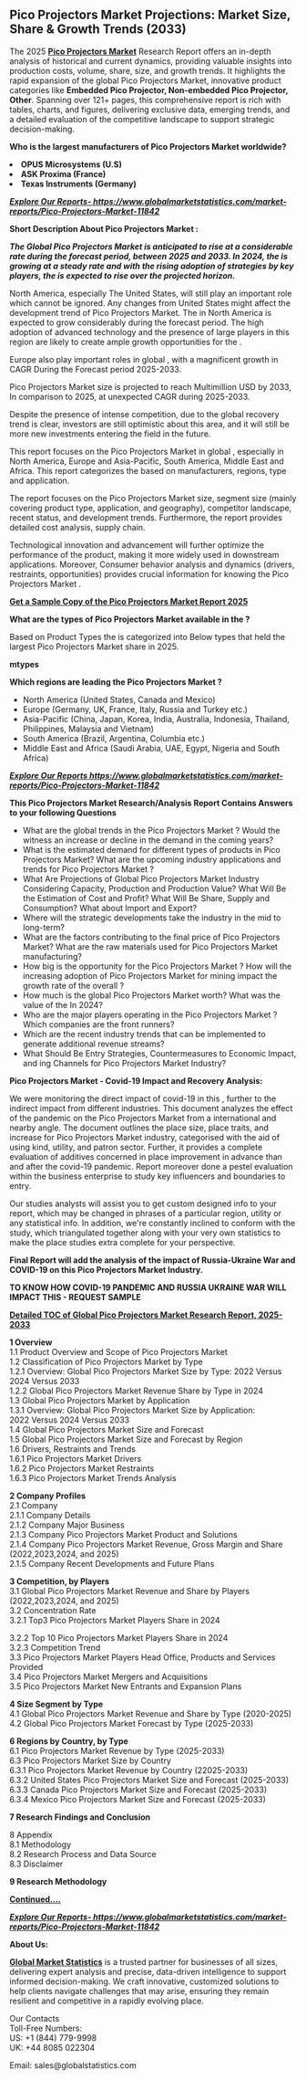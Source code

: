 <h2>Pico Projectors Market Projections: Market Size, Share & Growth Trends (2033)</h2><p>The 2025 <strong><a href="https://www.globalmarketstatistics.com/market-reports/Pico-Projectors-Market-11842">Pico Projectors Market</a></strong> Research Report offers an in-depth analysis of historical and current dynamics, providing valuable insights into production costs, volume, share, size, and growth trends. It highlights the rapid expansion of the global Pico Projectors Market, innovative product categories like <strong>Embedded Pico Projector, Non-embedded Pico Projector, Other</strong>. Spanning over 121+ pages, this comprehensive report is rich with tables, charts, and figures, delivering exclusive data, emerging trends, and a detailed evaluation of the competitive landscape to support strategic decision-making.</p><p><strong>Who is the largest manufacturers of Pico Projectors Market worldwide?</strong></p><p><strong><li>OPUS Microsystems (U.S)<li>ASK Proxima (France)<li>Texas Instruments (Germany)</strong></p><p><strong><em><a href="https://www.globalmarketstatistics.com/market-reports/Pico-Projectors-Market-11842">Explore Our Reports-&nbsp;https://www.globalmarketstatistics.com/market-reports/Pico-Projectors-Market-11842</a></em></strong></p><p><strong>Short Description About Pico Projectors Market :</strong></p><p><strong><em>The Global Pico Projectors Market is anticipated to rise at a considerable rate during the forecast period, between 2025 and 2033. In 2024, the is growing at a steady rate and with the rising adoption of strategies by key players, the is expected to rise over the projected horizon.</em></strong></p><p>North America, especially The United States, will still play an important role which cannot be ignored. Any changes from United States might affect the development trend of Pico Projectors Market. The in North America is expected to grow considerably during the forecast period. The high adoption of advanced technology and the presence of large players in this region are likely to create ample growth opportunities for the .</p><p>Europe also play important roles in global , with a magnificent growth in CAGR During the Forecast period 2025-2033.</p><p>Pico Projectors Market size is projected to reach Multimillion USD by 2033, In comparison to 2025, at unexpected CAGR during 2025-2033.</p><p>Despite the presence of intense competition, due to the global recovery trend is clear, investors are still optimistic about this area, and it will still be more new investments entering the field in the future.</p><p>This report focuses on the Pico Projectors Market in global , especially in North America, Europe and Asia-Pacific, South America, Middle East and Africa. This report categorizes the based on manufacturers, regions, type and application.</p><p>The report focuses on the Pico Projectors Market size, segment size (mainly covering product type, application, and geography), competitor landscape, recent status, and development trends. Furthermore, the report provides detailed cost analysis, supply chain.</p><p>Technological innovation and advancement will further optimize the performance of the product, making it more widely used in downstream applications. Moreover, Consumer behavior analysis and dynamics (drivers, restraints, opportunities) provides crucial information for knowing the Pico Projectors Market .</p><p><strong><a href="https://www.globalmarketstatistics.com/market-reports/Pico-Projectors-Market-11842">Get a Sample Copy of the Pico Projectors Market Report 2025</a></strong></p><p><strong>What are the types of Pico Projectors Market available in the ?</strong></p><p>Based on Product Types the is categorized into Below types that held the largest Pico Projectors Market share in 2025.</p><p><strong>mtypes</strong></p><p><strong>Which regions are leading the Pico Projectors Market ?</strong></p><ul><li>North America (United States, Canada and Mexico)</li><li>Europe (Germany, UK, France, Italy, Russia and Turkey etc.)</li><li>Asia-Pacific (China, Japan, Korea, India, Australia, Indonesia, Thailand, Philippines, Malaysia and Vietnam)</li><li>South America (Brazil, Argentina, Columbia etc.)</li><li>Middle East and Africa (Saudi Arabia, UAE, Egypt, Nigeria and South Africa)</li></ul><p><strong><em><a href="https://www.globalmarketstatistics.com/market-reports/Pico-Projectors-Market-11842">Explore Our Reports https://www.globalmarketstatistics.com/market-reports/Pico-Projectors-Market-11842</a></em></strong></p><p><strong>This Pico Projectors Market Research/Analysis Report Contains Answers to your following Questions</strong></p><ul><li>What are the global trends in the Pico Projectors Market ? Would the witness an increase or decline in the demand in the coming years?</li><li>What is the estimated demand for different types of products in Pico Projectors Market? What are the upcoming industry applications and trends for Pico Projectors Market ?</li><li>What Are Projections of Global Pico Projectors Market Industry Considering Capacity, Production and Production Value? What Will Be the Estimation of Cost and Profit? What Will Be Share, Supply and Consumption? What about Import and Export?</li><li>Where will the strategic developments take the industry in the mid to long-term?</li><li>What are the factors contributing to the final price of Pico Projectors Market? What are the raw materials used for Pico Projectors Market manufacturing?</li><li>How big is the opportunity for the Pico Projectors Market ? How will the increasing adoption of Pico Projectors Market for mining impact the growth rate of the overall ?</li><li>How much is the global Pico Projectors Market worth? What was the value of the In 2024?</li><li>Who are the major players operating in the Pico Projectors Market ? Which companies are the front runners?</li><li>Which are the recent industry trends that can be implemented to generate additional revenue streams?</li><li>What Should Be Entry Strategies, Countermeasures to Economic Impact, and ing Channels for Pico Projectors Market Industry?</li></ul><p><strong>Pico Projectors Market - Covid-19 Impact and Recovery Analysis:</strong></p><p>We were monitoring the direct impact of covid-19 in this , further to the indirect impact from different industries. This document analyzes the effect of the pandemic on the Pico Projectors Market from a international and nearby angle. The document outlines the place size, place traits, and increase for Pico Projectors Market industry, categorised with the aid of using kind, utility, and patron sector. Further, it provides a complete evaluation of additives concerned in place improvement in advance than and after the covid-19 pandemic. Report moreover done a pestel evaluation within the business enterprise to study key influencers and boundaries to entry.</p><p>Our studies analysts will assist you to get custom designed info to your report, which may be changed in phrases of a particular region, utility or any statistical info. In addition, we're constantly inclined to conform with the study, which triangulated together along with your very own statistics to make the place studies extra complete for your perspective.</p><p><strong>Final Report will add the analysis of the impact of Russia-Ukraine War and COVID-19 on this Pico Projectors Market Industry.</strong></p><p><strong>TO KNOW HOW COVID-19 PANDEMIC AND RUSSIA UKRAINE WAR WILL IMPACT THIS - REQUEST SAMPLE</strong></p><p><strong><a href="https://www.globalmarketstatistics.com/market-reports/Pico-Projectors-Market-11842">Detailed TOC of Global Pico Projectors Market Research Report, 2025-2033</a></strong></p><p><strong>1 Overview</strong><br /> 1.1 Product Overview and Scope of Pico Projectors Market<br /> 1.2 Classification of Pico Projectors Market by Type<br /> 1.2.1 Overview: Global Pico Projectors Market Size by Type: 2022 Versus 2024 Versus 2033<br /> 1.2.2 Global Pico Projectors Market Revenue Share by Type in 2024<br /> 1.3 Global Pico Projectors Market by Application<br /> 1.3.1 Overview: Global Pico Projectors Market Size by Application: 2022&nbsp;Versus 2024 Versus 2033<br /> 1.4 Global Pico Projectors Market Size and Forecast<br /> 1.5 Global Pico Projectors Market Size and Forecast by Region<br /> 1.6 Drivers, Restraints and Trends<br /> 1.6.1 Pico Projectors Market Drivers<br /> 1.6.2 Pico Projectors Market Restraints<br /> 1.6.3 Pico Projectors Market Trends Analysis</p><p><strong>2 Company Profiles</strong><br /> 2.1 Company<br /> 2.1.1 Company Details<br /> 2.1.2 Company Major Business<br /> 2.1.3 Company Pico Projectors Market Product and Solutions<br /> 2.1.4 Company Pico Projectors Market Revenue, Gross Margin and Share (2022,2023,2024, and 2025)<br /> 2.1.5 Company Recent Developments and Future Plans</p><p><strong>3 Competition, by Players</strong><br /> 3.1 Global Pico Projectors Market Revenue and Share by Players (2022,2023,2024, and 2025)<br /> 3.2 Concentration Rate<br /> 3.2.1 Top3 Pico Projectors Market Players Share in 2024</p><p>3.2.2 Top 10 Pico Projectors Market Players Share in 2024<br /> 3.2.3 Competition Trend<br /> 3.3 Pico Projectors Market Players Head Office, Products and Services Provided<br /> 3.4 Pico Projectors Market Mergers and Acquisitions<br /> 3.5 Pico Projectors Market New Entrants and Expansion Plans</p><p><strong>4 Size Segment by Type</strong><br /> 4.1 Global Pico Projectors Market Revenue and Share by Type (2020-2025)<br /> 4.2 Global Pico Projectors Market Forecast by Type (2025-2033)</p><p><strong>6 Regions by Country, by Type</strong><br /> 6.1 Pico Projectors Market Revenue by Type (2025-2033)<br /> 6.3 Pico Projectors Market Size by Country<br /> 6.3.1 Pico Projectors Market Revenue by Country (22025-2033)<br /> 6.3.2 United States Pico Projectors Market Size and Forecast (2025-2033)<br /> 6.3.3 Canada Pico Projectors Market Size and Forecast (2025-2033)<br /> 6.3.4 Mexico Pico Projectors Market Size and Forecast (2025-2033)</p><p><strong>7 Research Findings and Conclusion</strong></p><p>8 Appendix<br /> 8.1 Methodology<br /> 8.2 Research Process and Data Source<br /> 8.3 Disclaimer</p><p><strong>9 Research Methodology</strong></p><p><strong><a href="https://www.globalmarketstatistics.com/market-reports/Pico-Projectors-Market-11842">Continued&hellip;.</a></strong></p><p><strong><em><a href="https://www.globalmarketstatistics.com/market-reports/Pico-Projectors-Market-11842">Explore Our Reports-&nbsp;https://www.globalmarketstatistics.com/market-reports/Pico-Projectors-Market-11842</a></em></strong></p><p><strong>About Us:</strong></p><p><strong><a href="https://www.globalmarketstatistics.com/">Global Market Statistics</a></strong> is a trusted partner for businesses of all sizes, delivering expert analysis and precise, data-driven intelligence to support informed decision-making. We craft innovative, customized solutions to help clients navigate challenges that may arise, ensuring they remain resilient and competitive in a rapidly evolving place.</p><p>Our Contacts<br /> Toll-Free Numbers:<br /> US: +1 (844) 779-9998<br /> UK: +44 8085 022304</p><p>Email: sales@globalstatistics.com</p>
